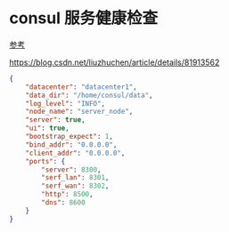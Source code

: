 # consul 服务健康检查

[参考](https://blog.csdn.net/xixihahalelehehe/article/details/108165840)



https://blog.csdn.net/liuzhuchen/article/details/81913562

```json
{
	"datacenter": "datacenter1",
	"data_dir": "/home/consul/data",
	"log_level": "INFO",
	"node_name": "server_node",
	"server": true,
	"ui": true,
	"bootstrap_expect": 1,
	"bind_addr": "0.0.0.0",
	"client_addr": "0.0.0.0",
	"ports": {
		"server": 8300,
		"serf_lan": 8301,
		"serf_wan": 8302,
		"http": 8500,
		"dns": 8600
	}
}
```

